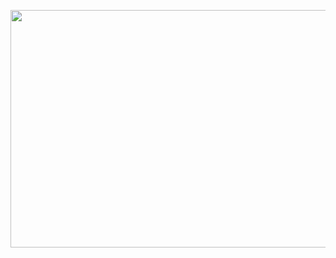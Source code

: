 <p align="center">
  <img width="1427" height="380" src="https://user-images.githubusercontent.com/62474318/116339653-014d9b00-a808-11eb-9f3f-adad73943812.jpg"
</p>
